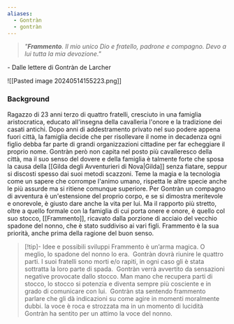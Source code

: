 ```yaml
---
aliases:
  - Gontràn
  - gontràn
---
```


> *"**Frammento**. Il mio unico Dio e fratello, padrone e compagno. Devo a lui tutta la mia devozione."* 

\- Dalle lettere di Gontràn de Larcher

![[Pasted image 20240514155223.png]]
### Background
Ragazzo di 23 anni terzo di quattro fratelli, cresciuto in una famiglia aristocratica, educato all'insegna della cavalleria l'onore e la tradizione dei casati antichi. Dopo anni di addestramento privato nel suo podere appena fuori città, la famiglia decide che per risollevare il nome in decadenza ogni figlio debba far parte di grandi organizzazioni cittadine per far echeggiare il proprio nome. Gontràn però non capita nel posto più cavalleresco della città, ma il suo senso del dovere e della famiglia è talmente forte che sposa la causa della [[Gilda degli Avventurieri di Nova|Gilda]] senza fiatare, seppur si discosti spesso dai suoi metodi scazzoni. Teme la magia e la tecnologia come un sapere che corrompe l'animo umano, rispetta le altre specie anche le più assurde ma si ritiene comunque superiore. 
Per Gontràn un compagno di avventura è un'estensione del proprio corpo, e se si dimostra meritevole e onorevole, è giusto dare anche la vita per lui. Ma il rapporto più stretto, oltre a quello formale con la famiglia di cui porta onere e onore, è quello col suo stocco, [[Frammento]], ricavato dalla porzione di acciaio del vecchio spadone del nonno, che è stato suddiviso ai vari figli. Frammento è la sua priorità, anche prima della ragione del buon senso.

> [!tip]- Idee e possibili sviluppi
> Frammento è un’arma magica. O meglio, lo spadone del nonno lo era. 
> Gontràn dovrà riunire le quattro parti. I suoi fratelli sono morti e/o rapiti, in ogni caso gli è stata sottratta la loro parte di spada. 
> Gontràn verrà avvertito da sensazioni negative provocate dallo stocco. Man mano che recupera parti di stocco, lo stocco si potenzia e diventa sempre più cosciente e in grado di comunicare con lui. 
> Gontràn sta sentendo frammento parlare che gli dà indicazioni su come agire in momenti moralmente dubbi. la voce è roca e strozzata ma in un momento di lucidità Gontràn ha sentito per un attimo la voce del nonno.

